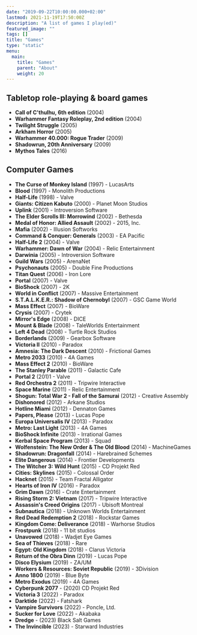```yaml
---
date: "2019-09-22T10:00:00.000+02:00"
lastmod: 2021-11-19T17:50:00Z
description: "A list of games I play(ed)"
featured_image: ""
tags: []
title: "Games"
type: "static"
menu:
  main:
    title: "Games"
    parent: "About"
    weight: 20
---
```

## Tabletop role-playing & board games
* **Call of C'thulhu, 6th edition** (2004)
* **Warhammer Fantasy Roleplay, 2nd edition** (2004)
* **Twilight Struggle** (2005)
* **Arkham Horror** (2005)
* **Warhammer 40.000: Rogue Trader** (2009)
* **Shadowrun, 20th Anniversary** (2009)
* **Mythos Tales** (2016)

## Computer Games
* **The Curse of Monkey Island** (1997) - LucasArts
* **Blood** (1997) - Monolith Productions
* **Half-Life** (1998) - Valve
* **Giants: Citizen Kabuto** (2000) - Planet Moon Studios
* **Uplink** (2001) - Introversion Software
* **The Elder Scrolls III: Morrowind** (2002) - Bethesda
* **Medal of Honor: Allied Assault** (2002) - 2015, Inc.
* **Mafia** (2002) - Illusion Softworks
* **Command & Conquer: Generals** (2003) - EA Pacific
* **Half-Life 2** (2004) - Valve
* **Warhammer: Dawn of War** (2004) - Relic Entertainment
* **Darwinia** (2005) - Introversion Software
* **Guild Wars** (2005) - ArenaNet
* **Psychonauts** (2005) - Double Fine Productions
* **Titan Quest** (2006) - Iron Lore
* **Portal** (2007) - Valve
* **BioShock** (2007) - 2K
* **World in Conflict** (2007) - Massive Entertainment
* **S.T.A.L.K.E.R.: Shadow of Chernobyl** (2007) - GSC Game World
* **Mass Effect** (2007) - BioWare
* **Crysis** (2007) - Crytek
* **Mirror's Edge** (2008) - DICE
* **Mount & Blade** (2008) - TaleWorlds Entertainment
* **Left 4 Dead** (2008) - Turtle Rock Studios
* **Borderlands** (2009) - Gearbox Software
* **Victoria II** (2010) - Paradox
* **Amnesia: The Dark Descent** (2010) - Frictional Games
* **Metro 2033** (2010) - 4A Games
* **Mass Effect 2** (2010) - BioWare
* **The Stanley Parable** (2011) - Galactic Cafe
* **Portal 2** (201)1 - Valve
* **Red Orchestra 2** (2011) - Tripwire Interactive
* **Space Marine** (2011) - Relic Entertainment
* **Shogun: Total War 2 - Fall of the Samurai** (2012) - Creative Assembly
* **Dishonored** (2012) - Arkane Studios
* **Hotline Miami** (2012) - Dennaton Games
* **Papers, Please** (2013) - Lucas Pope
* **Europa Universalis IV** (2013) - Paradox
* **Metro: Last Light** (2013) - 4A Games
* **BioShock Infinite** (2013) - Irrational Games
* **Kerbal Space Program** (2013) - Squad
* **Wolfenstein: The New Order & The Old Blood** (2014) - MachineGames
* **Shadowrun: Dragonfall** (2014) - Harebrained Schemes
* **Elite Dangerous** (2014) - Frontier Developments
* **The Witcher 3: Wild Hunt** (2015) - CD Projekt Red
* **Cities: Skylines** (2015) - Colossal Order
* **Hacknet** (2015) - Team Fractal Alligator
* **Hearts of Iron IV** (2016) - Paradox
* **Grim Dawn** (2016) - Crate Entertainment
* **Rising Storm 2: Vietnam** (2017) - Tripwire Interactive
* **Assassin's Creed Origins** (2017) - Ubisoft Montreal
* **Subnautica** (2018) - Unknown Worlds Entertainment
* **Red Dead Redemption 2** (2018) - Rockstar Games
* **Kingdom Come: Deliverance** (2018) - Warhorse Studios
* **Frostpunk** (2018) - 11 bit studios
* **Unavowed** (2018) - Wadjet Eye Games
* **Sea of Thieves** (2018) - Rare
* **Egypt: Old Kingdom** (2018) - Clarus Victoria
* **Return of the Obra Dinn** (2019) - Lucas Pope
* **Disco Elysium** (2019) - ZA/UM
* **Workers & Resources: Soviet Republic** (2019) - 3Division
* **Anno 1800** (2019) - Blue Byte
* **Metro Exodus** (2019) - 4A Games
* **Cyberpunk 2077** - (2020) CD Projekt Red
* **Victoria 3** (2022) - Paradox
* **Darktide** (2022) - Fatshark
* **Vampire Survivors** (2022) - Poncle, Ltd.
* **Sucker for Love** (2022) - Akabaka
* **Dredge** - (2023) Black Salt Games
* **The Invincible** (2023) - Starward Industries

